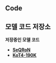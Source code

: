 ## Code
**모델 코드 저장소**
---
**저장중인 모델 코드**

- [**SeQRoN**](https://github.com/INSECT5386/Code/blob/main/SeQRoN.py)
- [**KoT4-190K**](https://github.com/INSECT5386/Code/blob/main/KoT4-190K.py)
